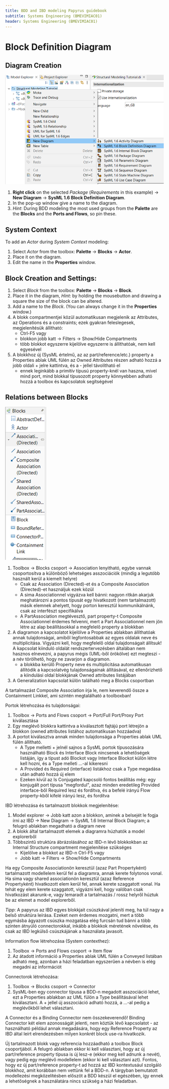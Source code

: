 ```yaml
---
title: BDD and IBD modeling Papyrus guidebook 
subtitle: Systems Engineering (BMEVIMIAC01)
header: Systems Engineering (BMEVIMIAC01)
---
```


# Block Definition Diagram

## Diagram Creation

![](../figs/new_bdd_1.png)

1. **Right click** on the selected _Package_ (_Requirements_ in this example) -> **New Diagram** -> **SysML 1.6 Block Definition Diagram**.
1. In the pop-up window give a name to the diagram.
1. _Hint_: During BDD modeling the most used groups from the **Palette** are the **Blocks** and the **Ports and Flows**, so pin these.

## System Context
To add an _Actor_ during _System Context_ modeling:
1. Select _Actor_ from the toolbox: **Palette** -> **Blocks** -> **Actor**.
1. Place it on the diagram.
1. Edit the name in the **Properties** window.

## Block Creation and Settings:
1. Select _Block_ from the toolbox: **Palette** -> **Blocks** -> **Block**.
1. Place it in the diagram, _Hint_: by holding the mousebutton and drawing a square the size of the block can be altered.
1. Add a name to the _Block_. (You can always change it in the **Properties** window.)
1. A blokk compartmentjei közül automatikusan megjelenik az Attributes, az Operations és a constraints; ezek gyakran feleslegesek, megjelenítésük állítható: 
    - Ctrl-F5 vagy
    - blokkon jobb katt -> Filters -> Show/Hide Compartments 
    - több blokkot egyszerre kijelölve egyszerre is állíthatóak, nem kell egyesével
1. A blokkhoz új (SysML értelmű, az az part/reference/etc.) property a Properties ablak UML fülén az Owned Attributes részen adható hozzá a jobb oldali + jelre kattintva, és a - jellel távolítható el
    - ennek leginkább a primitív típusú property-knél van haszna, mivel mind port, mind blokkal típusozott property könnyebben adható hozzá a toolbox és kapcsolatok segítségével

## Relations between Blocks

![](../figs/bdd_toolbox_relationships.png)

1. Toolbox -> Blocks csoport -> Association lenyitható, egybe vannak csoportosítva a különböző lehetséges asszociációk (mindig a legutóbb használt kerül a kiemelt helyre)
    - Csak az Association (Directed)-et és a Composite Association (Directed)-et használjuk ezek közül
    - A sima Associationnel vigyázva kell bánni: nagyon ritkán akarjuk meghatározni a pontos típusát egy hivatkozott (nem tartalmazott) másik elemnek ahelyett, hogy porton keresztül kommunikálnánk, csak az interfészt specifikálva
    - A PartAssociation megtévesztő, part property-t Composite Associationnel érdemes felvenni, mert a Part Associationnel nem jön létre az alap beállításokkal a megfelelő property a blokkban
1. A diagramon a kapcsolatot kijelölve a Properties ablakban állíthatóak annak tulajdonságai, amiből legfontosabbak az egyes oldalak neve és multiplicitása. Vigyázni kell, hogy megfelelő oldal tulajdonságait állítsuk! A kapcsolat kiinduló oldalát rendszertervezésben általában nem hasznos elnevezni, a papyrus mégis (UML-ből örökölve) ezt megteszi - a név törölhető, hogy ne zavarjon a diagramon.
    - a blokkba kerülő Property neve és multiplicitása automatikusan állítódik a kapcsolatvég tulajdonságainak állításával, ez ellenőrizhető a kiindulási oldal blokkjának Owned attributes listájában
1. A Generalization kapcsolat külön található meg a Blocks csoportban

A tartalmazást Composite Association írja le, nem keverendő össze a Containment Linkkel, ami szintén megtalálható a toolboxban!

Portok létrehozása és tulajdonságai:
1. Toolbox -> Ports and Flows csoport -> Port/Full Port/Proxy Port kiválasztása
1. Egy meglévő blokkra kattintva a kiválasztott fajtájú port létrejön a blokkon (owned attributes listához automatikusan hozzáadva)
1. A portot kiválasztva annak minden tulajdonsága a Properties ablak UML fülén állítható.
    - A Type melletti + jelnél sajnos a SysML portok típusozására használható Block és Interface Block nincsenek a lehetőségek listáján, így a típust adó Blockot vagy Interface Blockot külön létre kell hozni, és a Type melleti ...-al kikeresni
    - A Provided és Required (interface) listákhoz csak a Type megadása után adható hozzá új elem
    - Ezeken kívül az Is Conjugated kapcsoló fontos beállítás még: egy konjugált port típusa "megfordul", azaz minden eredetileg Provided interface-ből Required lesz és fordítva, és a befelé irányú Flow property-kből kifelé irányú lesz, és fordítva

IBD létrehozása és tartalmazott blokkok megjelenítése:

1. Model explorer -> Jobb katt azon a blokkon, aminek a belsejét le fogja írni az IBD -> New Diagram -> SysML 1.6 Internal Block Diagram; a felugró ablakban megadható a diagram neve
1. A blokk által tartalmazott elemek a diagramra húzhatók a model explorerből
1. Többszintű struktúra ábrázolásához az IBD-n lévő blokkokban az Internal Structure compartment megjelenítése szükséges
    - Kijelölve a blokkot az IBD-n Ctrl-F5 vagy
    - Jobb katt -> Filters -> Show/Hide Compartments

Ha egy Composite Associationön keresztül (azaz Part Propertyként) tartalmazott modellelem kerül fel a diagramra, annak kerete folytonos vonal. Ha sima vagy shared associationön keresztül (azaz Reference Propertyként) hivatkozott elem kerül fel, annak kerete szaggatott vonal. Ha tehát egy elem kerete szaggatott, vigyázni kell, hogy valóban csak hivatkozást akarunk-e, vagy lemaradt a tartalmazás / rossz helyről húztuk be az elemet a model explorerből.

_Tipp_: A papyrus az IBD egyes blokkjait csúszkával jeleníti meg, ha túl nagy a belső struktúra leírása. Ezeket _nem_ érdemes mozgatni, mert a több egymásba ágyazott csúszka mozgatása elég furcsán tud bánni a több szinten átnyúló connectorokkal, inkább a blokkok méretének növelése, és csak az IBD legkülső csúszkájának a használata javasolt.

Information flow létrehozása (System contexthez):
1. Toolbox -> Ports and Flows csoport -> Item flow
1. Az átadott információ a Properties ablak UML fülén a Conveyed listában adható meg, azonban a házi feladatban egyszerűen a névben is elég megadni az információt 

Connectorok létrehozása:
1. Toolbox -> Blocks csoport -> Connector
1. SysML-ben egy connector típusa a BDD-n megadott asszociáció lehet, ezt a Properties ablakban az UML fülön a Type beállításával lehet kiválasztani. A + jellel új asszociáció adható hozzá, a ...-al pedig a meglévőkből lehet választani.

A Connector és a Binding Connector nem összekeverendő! Binding Connector két elem azonosságát jelenti, nem köztük lévő kapcsolatot - az használható például annak megadására, hogy egy Reference Property az IBD által leírt elrendezésben milyen konkrét block use-ra hivatkozik.

Új tartalmazott blokk vagy referencia hozzáadható a toolbox Block csoportjából. A felugró ablakban ekkor ki kell választani, hogy az új part/reference property típusa is új lesz-e (ekkor meg kell adnunk a nevét), vagy pedig egy meglévő modellelem (ekkor ki kell választani azt). Fontos, hogy ez új part/reference property-t ad hozzá az IBD kontextusául szolgáló blokkhoz, amit korábban nem vettünk fel a BDD-n. A tárgyban bemutatott modellezési megközelítésben előszöt a BDD készül el egészében, így ennek a lehetőségnek a használatára nincs szükség a házi feladatban. 